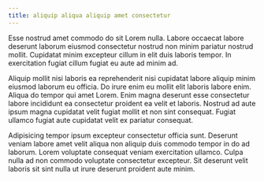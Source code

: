 ```yaml
---
title: aliquip aliqua aliquip amet consectetur
---
```


Esse nostrud amet commodo do sit Lorem nulla. Labore occaecat labore deserunt laborum eiusmod consectetur nostrud non minim pariatur nostrud mollit. Cupidatat minim excepteur cillum in elit duis laboris tempor. In exercitation fugiat cillum fugiat eu aute ad minim ad.

Aliquip mollit nisi laboris ea reprehenderit nisi cupidatat labore aliquip minim eiusmod laborum eu officia. Do irure enim eu mollit elit laboris labore enim. Aliqua do tempor qui amet Lorem. Enim magna deserunt esse consectetur labore incididunt ea consectetur proident ea velit et laboris. Nostrud ad aute ipsum magna cupidatat velit fugiat mollit et non sint consequat. Fugiat ullamco fugiat aute cupidatat velit ex pariatur consequat.

Adipisicing tempor ipsum excepteur consectetur officia sunt. Deserunt veniam labore amet velit aliqua non aliquip duis commodo tempor in do ad laborum. Lorem voluptate consequat veniam exercitation ullamco. Culpa nulla ad non commodo voluptate consectetur excepteur. Sit deserunt velit laboris sit sint nulla ut irure deserunt proident aute minim.